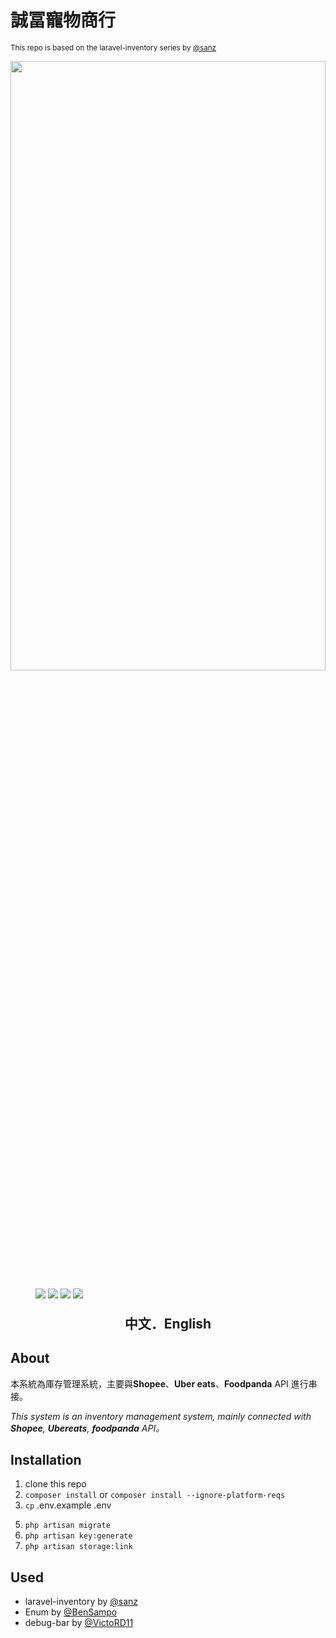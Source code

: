 # 誠冨寵物商行
<small>This repo is based on the laravel-inventory series by <a href="https://github.com/sanz">@sanz</a></small>


<center>
<img src="https://imgur.com/LfwucBc.jpg" width="100%" height="50%" />
</center>

<figure class="third">
<img src="https://img.shields.io/static/v1?label=build&message=Laravel&color=red"> <img src="https://img.shields.io/static/v1?label=php&message=8&color=blue"> <img src="https://img.shields.io/static/v1?label=download&message=150MB&color=inactive"> <img src="https://img.shields.io/static/v1?label=license&message=MIT&color=sccess"> </figure>





<center>
    <h2 style="margin-top:1.3rem">中文．English</h4>
</center>



## About

本系統為庫存管理系統，主要與**Shopee**、**Uber eats**、**Foodpanda** API 進行串接。

<i>This system is an inventory management system, mainly connected with **Shopee**, **Ubereats**, **foodpanda** API。
</i>

## Installation
1. clone this repo 
2. ```composer install``` or ```composer install --ignore-platform-reqs```
3. ```cp``` .env.example .env
<!-- 4. ```barryvdh/laravel-debugbar:^2.1 ``` -->
5. ```php artisan migrate```
6. ```php artisan key:generate```
7. ```php artisan storage:link```


## Used
* laravel-inventory by <a href="https://github.com/sanz">@sanz</a>
* Enum by  <a href="https://github.com/BenSampo/laravel-enum">@BenSampo</a>
* debug-bar by <a href="https://github.com/barryvdh/laravel-debugbar">@VictoRD11</a>
